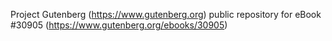 Project Gutenberg (https://www.gutenberg.org) public repository for eBook #30905 (https://www.gutenberg.org/ebooks/30905)
